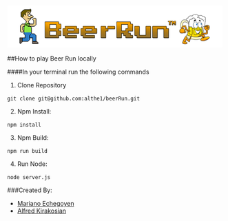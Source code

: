 <img src="assets/banner.png">

##How to play Beer Run locally

####In your terminal run the following commands
1. Clone Repository
<pre><code>git clone git@github.com:althe1/beerRun.git</code></pre>

2. Npm Install:
<pre><code>npm install</code></pre>

3. Npm Build:
<pre><code>npm run build</code></pre>

4. Run Node:
<pre><code>node server.js</code></pre>

###Created By:

+ [Mariano Echegoyen](https://github.com/Mariano89)
+ [Alfred Kirakosian](https://github.com/althe1)